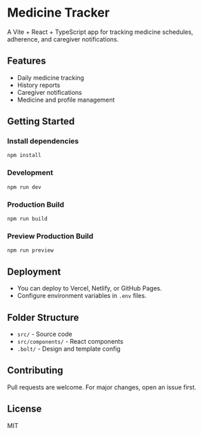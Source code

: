 # Medicine Tracker

A Vite + React + TypeScript app for tracking medicine schedules, adherence, and caregiver notifications.

## Features
- Daily medicine tracking
- History reports
- Caregiver notifications
- Medicine and profile management

## Getting Started

### Install dependencies
```
npm install
```

### Development
```
npm run dev
```

### Production Build
```
npm run build
```

### Preview Production Build
```
npm run preview
```

## Deployment
- You can deploy to Vercel, Netlify, or GitHub Pages.
- Configure environment variables in `.env` files.

## Folder Structure
- `src/` - Source code
- `src/components/` - React components
- `.bolt/` - Design and template config

## Contributing
Pull requests are welcome. For major changes, open an issue first.

## License
MIT
